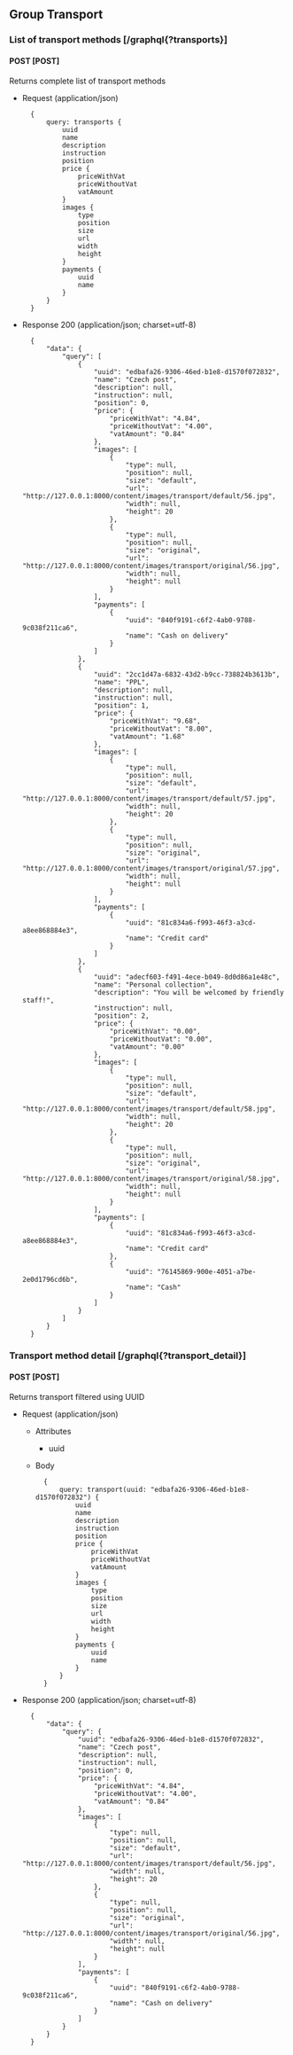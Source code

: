 ## Group Transport

### List of transport methods [/graphql{?transports}]

#### POST [POST]

Returns complete list of transport methods

- Request (application/json)

        {
            query: transports {
                uuid
                name
                description
                instruction
                position
                price {
                    priceWithVat
                    priceWithoutVat
                    vatAmount
                }
                images {
                    type
                    position
                    size
                    url
                    width
                    height
                }
                payments {
                    uuid
                    name
                }
            }
        }

- Response 200 (application/json; charset=utf-8)

        {
            "data": {
                "query": [
                    {
                        "uuid": "edbafa26-9306-46ed-b1e8-d1570f072832",
                        "name": "Czech post",
                        "description": null,
                        "instruction": null,
                        "position": 0,
                        "price": {
                            "priceWithVat": "4.84",
                            "priceWithoutVat": "4.00",
                            "vatAmount": "0.84"
                        },
                        "images": [
                            {
                                "type": null,
                                "position": null,
                                "size": "default",
                                "url": "http://127.0.0.1:8000/content/images/transport/default/56.jpg",
                                "width": null,
                                "height": 20
                            },
                            {
                                "type": null,
                                "position": null,
                                "size": "original",
                                "url": "http://127.0.0.1:8000/content/images/transport/original/56.jpg",
                                "width": null,
                                "height": null
                            }
                        ],
                        "payments": [
                            {
                                "uuid": "840f9191-c6f2-4ab0-9788-9c038f211ca6",
                                "name": "Cash on delivery"
                            }
                        ]
                    },
                    {
                        "uuid": "2cc1d47a-6832-43d2-b9cc-738824b3613b",
                        "name": "PPL",
                        "description": null,
                        "instruction": null,
                        "position": 1,
                        "price": {
                            "priceWithVat": "9.68",
                            "priceWithoutVat": "8.00",
                            "vatAmount": "1.68"
                        },
                        "images": [
                            {
                                "type": null,
                                "position": null,
                                "size": "default",
                                "url": "http://127.0.0.1:8000/content/images/transport/default/57.jpg",
                                "width": null,
                                "height": 20
                            },
                            {
                                "type": null,
                                "position": null,
                                "size": "original",
                                "url": "http://127.0.0.1:8000/content/images/transport/original/57.jpg",
                                "width": null,
                                "height": null
                            }
                        ],
                        "payments": [
                            {
                                "uuid": "81c834a6-f993-46f3-a3cd-a8ee868884e3",
                                "name": "Credit card"
                            }
                        ]
                    },
                    {
                        "uuid": "adecf603-f491-4ece-b049-8d0d86a1e48c",
                        "name": "Personal collection",
                        "description": "You will be welcomed by friendly staff!",
                        "instruction": null,
                        "position": 2,
                        "price": {
                            "priceWithVat": "0.00",
                            "priceWithoutVat": "0.00",
                            "vatAmount": "0.00"
                        },
                        "images": [
                            {
                                "type": null,
                                "position": null,
                                "size": "default",
                                "url": "http://127.0.0.1:8000/content/images/transport/default/58.jpg",
                                "width": null,
                                "height": 20
                            },
                            {
                                "type": null,
                                "position": null,
                                "size": "original",
                                "url": "http://127.0.0.1:8000/content/images/transport/original/58.jpg",
                                "width": null,
                                "height": null
                            }
                        ],
                        "payments": [
                            {
                                "uuid": "81c834a6-f993-46f3-a3cd-a8ee868884e3",
                                "name": "Credit card"
                            },
                            {
                                "uuid": "76145869-900e-4051-a7be-2e0d1796cd6b",
                                "name": "Cash"
                            }
                        ]
                    }
                ]
            }
        }

### Transport method detail [/graphql{?transport_detail}]

#### POST [POST]

Returns transport filtered using UUID

- Request (application/json)

    - Attributes

        - uuid

    - Body

            {
                query: transport(uuid: "edbafa26-9306-46ed-b1e8-d1570f072832") {
                    uuid
                    name
                    description
                    instruction
                    position
                    price {
                        priceWithVat
                        priceWithoutVat
                        vatAmount
                    }
                    images {
                        type
                        position
                        size
                        url
                        width
                        height
                    }
                    payments {
                        uuid
                        name
                    }
                }
            }

- Response 200 (application/json; charset=utf-8)

        {
            "data": {
                "query": {
                    "uuid": "edbafa26-9306-46ed-b1e8-d1570f072832",
                    "name": "Czech post",
                    "description": null,
                    "instruction": null,
                    "position": 0,
                    "price": {
                        "priceWithVat": "4.84",
                        "priceWithoutVat": "4.00",
                        "vatAmount": "0.84"
                    },
                    "images": [
                        {
                            "type": null,
                            "position": null,
                            "size": "default",
                            "url": "http://127.0.0.1:8000/content/images/transport/default/56.jpg",
                            "width": null,
                            "height": 20
                        },
                        {
                            "type": null,
                            "position": null,
                            "size": "original",
                            "url": "http://127.0.0.1:8000/content/images/transport/original/56.jpg",
                            "width": null,
                            "height": null
                        }
                    ],
                    "payments": [
                        {
                            "uuid": "840f9191-c6f2-4ab0-9788-9c038f211ca6",
                            "name": "Cash on delivery"
                        }
                    ]
                }
            }
        }
